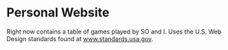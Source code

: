 # Personal Website
Right now contains a table of games played by SO and I. Uses the U.S. Web Design standards found at www.standards.usa.gov.
